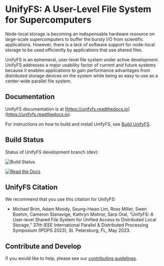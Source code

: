 # UnifyFS: A User-Level File System for Supercomputers

Node-local storage is becoming an indispensable hardware resource on
large-scale supercomputers to buffer the bursty I/O from scientific
applications. However, there is a lack of software support for node-local storage to
be used efficiently by applications that use shared files.

UnifyFS is an ephemeral, user-level file system under active development.
UnifyFS addresses a major usability factor of current and future systems because it enables 
applications to gain performance advantages from distributed storage devices on the system while being as easy to use as a center-wide parallel file system.

## Documentation
UnifyFS documentation is at [https://unifyfs.readthedocs.io](https://unifyfs.readthedocs.io).

For instructions on how to build and install UnifyFS,
see [Build UnifyFS](http://unifyfs.readthedocs.io/en/dev/build.html).

## Build Status
Status of UnifyFS development branch (dev):

![Build Status](https://github.com/LLNL/UnifyFS/actions/workflows/build-and-test.yml/badge.svg?branch=dev)

[![Read the Docs](https://readthedocs.org/projects/unifyfs/badge/?version=dev)](https://unifyfs.readthedocs.io)

## UnifyFS Citation
We recommend that you use this citation for UnifyFS:

  * Michael Brim, Adam Moody, Seung-Hwan Lim, Ross Miller, Swen Boehm, Cameron Stanavige, Kathryn Mohror, Sarp Oral, “UnifyFS: A User-level Shared File System for Unified Access to Distributed Local Storage,” 37th IEEE International Parallel & Distributed Processing Symposium (IPDPS 2023), St. Petersburg, FL, May 2023.

## Contribute and Develop
If you would like to help, please see our [contributing guidelines](https://unifyfs.readthedocs.io/en/dev/contribute-ways.html).
